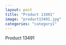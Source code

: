 ```yaml
---
layout: post
title: "Product 13491"
image: "product13491.jpg"
categories: "category1"
---
```

Product 13491
